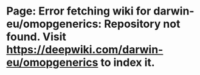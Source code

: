# Page: Error fetching wiki for darwin-eu/omopgenerics: Repository not found. Visit https://deepwiki.com/darwin-eu/omopgenerics to index it.